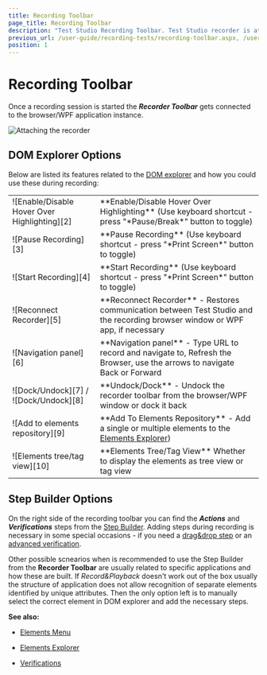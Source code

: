 ```yaml
---
title: Recording Toolbar
page_title: Recording Toolbar
description: "Test Studio Recording Toolbar. Test Studio recorder is attached to the browser wpf application. DOM explorer in the Test Studio recorder. Step builder in the Test Studio recorder"
previous_url: /user-guide/recording-tests/recording-toolbar.aspx, /user-guide/recording-tests/recording-toolbar
position: 1
---
```

# Recording Toolbar #

Once a recording session is started the ***Recorder Toolbar*** gets connected to the browser/WPF application instance.

![Attaching the recorder][1]

## DOM Explorer Options ##

Below are listed its features related to the <a href="/features/recorder/dom-explorer" target="_blank">DOM explorer</a> and how you could use these during recording:

<table id="no-table" >
	<tr cellspacing="10">
		<td cellspacing="1">![Enable/Disable Hover Over Highlighting][2]<br></td>
		<td>**Enable/Disable Hover Over Highlighting** (Use keyboard shortcut -press "*Pause/Break*" button to toggle)</td>
	</tr>
	<tr cellspacing="10">
		<td>![Pause Recording][3]</td>
		<td>**Pause Recording** (Use keyboard shortcut - press "*Print Screen*" button to toggle)</td>
	</tr>
	<tr>
		<td>![Start Recording][4]</td>
		<td>**Start Recording** (Use keyboard shortcut - press "*Print Screen*" button to toggle)</td>
	</tr>
	<tr>
		<td>![Reconnect Recorder][5]
		<td>**Reconnect Recorder** - Restores communication between Test Studio and the recording browser window or WPF app, if necessary</td>
	</tr>
	<tr>
		<td>![Navigation panel][6]</td>
		<td>**Navigation panel** - Type URL to record and navigate to, Refresh the Browser, use the arrows to navigate Back or Forward</td>
	</tr>
	<tr>
		<td>![Dock/Undock][7] / ![Dock/Undock][8]</td>
		<td>**Undock/Dock** - Undock the recorder toolbar from the browser/WPF window or dock it back</td>
	</tr>
	<tr>
		<td>![Add to elements repository][9]</td>
		<td>**Add To Elements Repository** - Add a single or multiple elements to the <a href="/features/elements-explorer/overview" target="_blank">Elements Explorer</a>)</td>
	</tr>
	<tr>
		<td>![Elements tree/tag view][10]</td>
		<td>**Elements Tree/Tag View** Whether to display the elements as tree view or tag view</td>
	</tr>
<table>

## Step Builder Options ##

On the right side of the recording toolbar you can find the ***Actions*** and ***Verifications*** steps from the <a href="/getting-started/test-recording/step-suggestions" target="_blank">Step Builder</a>. Adding steps during recording is necessary in some special occasions - if you need a <a href="/features/recorder/mouse-actions/drag-and-drop" target="_blank">drag&drop step</a> or an <a href="/features/recorder/verifications/advanced-verification" target="_blank">advanced verification</a>.

Other possible scnearios when is recommended to use the Step Builder from the **Recorder Toolbar** are usually related to specific applications and how these are built. If *Record&Playback* doesn't work out of the box usually the structure of application does not allow recognition of separate elements identified by unique attributes. Then the only option left is to manually select the correct element in DOM explorer and add the necessary steps.

**See also:**

* <a href="/features/elements-menu/overview" target="_blank">Elements Menu</a>

* <a href="/features/elements-explorer/overview" target="_blank">Elements Explorer</a>

* <a href="/features/verifications/overview" target="_blank">Verifications</a>

[1]: /img/general-information/test-recording/recording-toolbar/fig1.png
[2]: /img/general-information/test-recording/recording-toolbar/fig2.png
[3]: /img/general-information/test-recording/recording-toolbar/fig3.png
[4]: /img/general-information/test-recording/recording-toolbar/fig4.png
[5]: /img/general-information/test-recording/recording-toolbar/fig5.png
[6]: /img/general-information/test-recording/recording-toolbar/fig6.png
[7]: /img/general-information/test-recording/recording-toolbar/fig7.png
[8]: /img/general-information/test-recording/recording-toolbar/fig8.png
[9]: /img/general-information/test-recording/recording-toolbar/fig9.png
[10]: /img/general-information/test-recording/recording-toolbar/fig10.png


